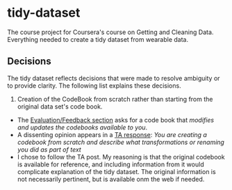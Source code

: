 tidy-dataset
============

The course project for Coursera's course on Getting and Cleaning Data. Everything needed to create a tidy dataset from wearable data.



Decisions
---------
The tidy dataset reflects decisions that were made to resolve ambiguity or to
provide clarity. The following list explains these decisions.

1. Creation of the CodeBook from scratch rather than starting from the original data set's code book.
  * The [Evaluation/Feedback section](https://class.coursera.org/getdata-004/human_grading/view/courses/972137/assessments/3/submissions) asks for a code book that *modifies and updates the codebooks available to you*.
  * A dissenting opinion appears in a [TA response](https://class.coursera.org/getdata-004/forum/thread?thread_id=271#post-1639): *You are creating a codebook from scratch and describe what transformations or renaming you did as part of text*
  * I chose to follow the TA post. My reasoning is that the original codebook is available for reference, and including information from it would complicate explanation of the tidy dataset. The original information is not necessarily pertinent, but is available onm the web if needed.
  